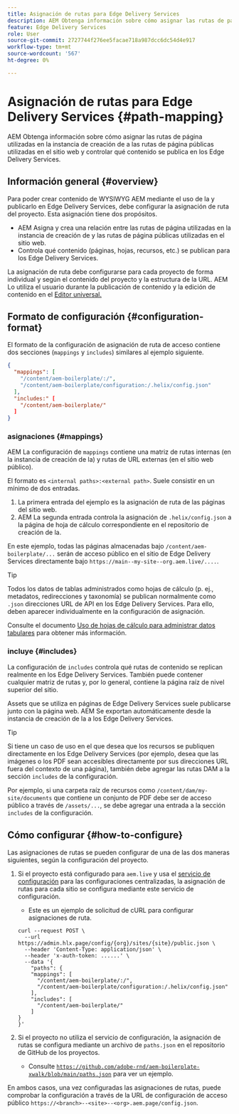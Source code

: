```yaml
---
title: Asignación de rutas para Edge Delivery Services
description: AEM Obtenga información sobre cómo asignar las rutas de página utilizadas en la instancia de creación de a las rutas de página públicas utilizadas en el sitio web y controlar qué contenido se publica en los Edge Delivery Services.
feature: Edge Delivery Services
role: User
source-git-commit: 2727744f276ee5facae718a987dcc6dc54d4e917
workflow-type: tm+mt
source-wordcount: '567'
ht-degree: 0%

---
```



# Asignación de rutas para Edge Delivery Services {#path-mapping}

AEM Obtenga información sobre cómo asignar las rutas de página utilizadas en la instancia de creación de a las rutas de página públicas utilizadas en el sitio web y controlar qué contenido se publica en los Edge Delivery Services.

## Información general {#overview}

Para poder crear contenido de WYSIWYG AEM mediante el uso de la y publicarlo en Edge Delivery Services, debe configurar la asignación de ruta del proyecto. Esta asignación tiene dos propósitos.

* AEM Asigna y crea una relación entre las rutas de página utilizadas en la instancia de creación de y las rutas de página públicas utilizadas en el sitio web.
* Controla qué contenido (páginas, hojas, recursos, etc.) se publican para los Edge Delivery Services.

La asignación de ruta debe configurarse para cada proyecto de forma individual y según el contenido del proyecto y la estructura de la URL. AEM Lo utiliza el usuario durante la publicación de contenido y la edición de contenido en el [Editor universal.](/help/sites-cloud/authoring/universal-editor/navigation.md)

## Formato de configuración {#configuration-format}

El formato de la configuración de asignación de ruta de acceso contiene dos secciones (`mappings` y `includes`) similares al ejemplo siguiente.

```json
{
  "mappings": [
    "/content/aem-boilerplate/:/",
    "/content/aem-boilerplate/configuration:/.helix/config.json"
  ],
  "includes:" [
    "/content/aem-boilerplate/"
  ]
}
```

### asignaciones {#mappings}

AEM La configuración de `mappings` contiene una matriz de rutas internas (en la instancia de creación de la) y rutas de URL externas (en el sitio web público).

El formato es `<internal paths>:<external path>`. Suele consistir en un mínimo de dos entradas.

1. La primera entrada del ejemplo es la asignación de ruta de las páginas del sitio web.
1. AEM La segunda entrada controla la asignación de `.helix/config.json` a la página de hoja de cálculo correspondiente en el repositorio de creación de la.

En este ejemplo, todas las páginas almacenadas bajo `/content/aem-boilerplate/...` serán de acceso público en el sitio de Edge Delivery Services directamente bajo `https://main--my-site--org.aem.live/....`.

>[!TIP]
>
>Todos los datos de tablas administrados como hojas de cálculo (p. ej., metadatos, redirecciones y taxonomía) se publican normalmente como `.json` direcciones URL de API en los Edge Delivery Services. Para ello, deben aparecer individualmente en la configuración de asignación.
>
>Consulte el documento [Uso de hojas de cálculo para administrar datos tabulares](/help/edge/wysiwyg-authoring/tabular-data.md) para obtener más información.

### incluye {#includes}

La configuración de `includes` controla qué rutas de contenido se replican realmente en los Edge Delivery Services. También puede contener cualquier matriz de rutas y, por lo general, contiene la página raíz de nivel superior del sitio.

Assets que se utiliza en páginas de Edge Delivery Services suele publicarse junto con la página web. AEM Se exportan automáticamente desde la instancia de creación de la a los Edge Delivery Services.

>[!TIP]
>
>Si tiene un caso de uso en el que desea que los recursos se publiquen directamente en los Edge Delivery Services (por ejemplo, desea que las imágenes o los PDF sean accesibles directamente por sus direcciones URL fuera del contexto de una página), también debe agregar las rutas DAM a la sección `includes` de la configuración.
>
>Por ejemplo, si una carpeta raíz de recursos como `/content/dam/my-site/documents` que contiene un conjunto de PDF debe ser de acceso público a través de `/assets/...`, se debe agregar una entrada a la sección `includes` de la configuración.

## Cómo configurar {#how-to-configure}

Las asignaciones de rutas se pueden configurar de una de las dos maneras siguientes, según la configuración del proyecto.

1. Si el proyecto está configurado para `aem.live` y usa el [servicio de configuración](https://www.aem.live/docs/config-service-setup) para las configuraciones centralizadas, la asignación de rutas para cada sitio se configura mediante este servicio de configuración.

   * Este es un ejemplo de solicitud de cURL para configurar asignaciones de ruta.

   ```text
   curl --request POST \
     --url https://admin.hlx.page/config/{org}/sites/{site}/public.json \
     --header 'Content-Type: application/json' \
     --header 'x-auth-token: ......' \
     --data '{
       "paths": {
       "mappings": [
         "/content/aem-boilerplate/:/",
         "/content/aem-boilerplate/configuration:/.helix/config.json"
       ],
       "includes": [
         "/content/aem-boilerplate/"
       ]
   }
   }'
   ```

1. Si el proyecto no utiliza el servicio de configuración, la asignación de rutas se configura mediante un archivo de `paths.json` en el repositorio de GitHub de los proyectos.

   * Consulte [`https://github.com/adobe-rnd/aem-boilerplate-xwalk/blob/main/paths.json`](https://github.com/adobe-rnd/aem-boilerplate-xwalk/blob/main/paths.json) para ver un ejemplo.

En ambos casos, una vez configuradas las asignaciones de rutas, puede comprobar la configuración a través de la URL de configuración de acceso público `https://<branch>--<site>--<org>.aem.page/config.json`.

